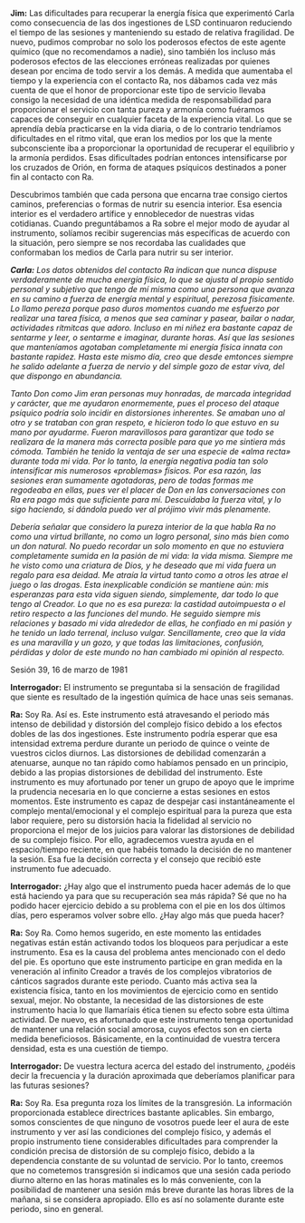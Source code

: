 <p><strong>Jim:</strong> Las dificultades para recuperar la energía física que experimentó Carla como consecuencia de las dos ingestiones de LSD continuaron reduciendo el tiempo de las sesiones y manteniendo su estado de relativa fragilidad. De nuevo, pudimos comprobar no solo los poderosos efectos de este agente químico (que no recomendamos a nadie), sino también los incluso más poderosos efectos de las elecciones erróneas realizadas por quienes desean por encima de todo servir a los demás. A medida que aumentaba el tiempo y la experiencia con el contacto Ra, nos dábamos cada vez más cuenta de que el honor de proporcionar este tipo de servicio llevaba consigo la necesidad de una idéntica medida de responsabilidad para proporcionar el servicio con tanta pureza y armonía como fuéramos capaces de conseguir en cualquier faceta de la experiencia vital. Lo que se aprendía debía practicarse en la vida diaria, o de lo contrario tendríamos dificultades en el ritmo vital, que eran los medios por los que la mente subconsciente iba a proporcionar la oportunidad de recuperar el equilibrio y la armonía perdidos. Esas dificultades podrían entonces intensificarse por los cruzados de Orión, en forma de ataques psíquicos destinados a poner fin al contacto con Ra.</p>
<p>Descubrimos también que cada persona que encarna trae consigo ciertos caminos, preferencias o formas de nutrir su esencia interior. Esa esencia interior es el verdadero artífice y ennoblecedor de nuestras vidas cotidianas. Cuando preguntábamos a Ra sobre el mejor modo de ayudar al instrumento, solíamos recibir sugerencias más específicas de acuerdo con la situación, pero siempre se nos recordaba las cualidades que conformaban los medios de Carla para nutrir su ser interior.</p>
<p><em><strong>Carla:</strong> Los datos obtenidos del contacto Ra indican que nunca dispuse verdaderamente de mucha energía física, lo que se ajusta al propio sentido personal y subjetivo que tengo de mí misma como una persona que avanza en su camino a fuerza de energía mental y espiritual, perezosa físicamente. Lo llamo pereza porque paso duros momentos cuando me esfuerzo por realizar una tarea física, a menos que sea caminar y pasear, bailar o nadar, actividades rítmitcas que adoro. Incluso en mi niñez era bastante capaz de sentarme y leer, o sentarme e imaginar, durante horas. Así que las sesiones que manteníamos agotaban completamente mi energía física innata con bastante rapidez. Hasta este mismo día, creo que desde emtonces siempre he salido adelante a fuerza de nervio y del simple gozo de estar viva, del que dispongo en abundancia.</em></p>
<p><em>Tanto Don como Jim eran personas muy honradas, de marcada integridad y carácter, que me ayudaron enormemente, pues el proceso del ataque psíquico podría solo incidir en distorsiones inherentes. Se amaban uno al otro y se trataban con gran respeto, e hicieron todo lo que estuvo en su mano por ayudarme. Fueron maravillosos para garantizar que todo se realizara de la manera más correcta posible para que yo me sintiera más cómoda. También he tenido la ventaja de ser una especie de «alma recta» durante toda mi vida. Por lo tanto, la energía negativa podía tan solo intensificar mis numerosos «problemas» físicos. Por esa razón, las sesiones eran sumamente agotadoras, pero de todas formas me regodeaba en ellas, pues ver el placer de Don en las conversaciones con Ra era pago más que suficiente para mí. Descuidaba la fuerza vital, y lo sigo haciendo, si dándola puedo ver al prójimo vivir más plenamente.</em></p>
<p><em>Debería señalar que considero la pureza interior de la que habla Ra no como una virtud brillante, no como un logro personal, sino más bien como un don natural. No puedo recordar un solo momento en que no estuviera completamente sumida en la pasión de mi vida: la vida misma. Siempre me he visto como una criatura de Dios, y he deseado que mi vida fuera un regalo para esa deidad. Me atraía la virtud tanto como a otros les atrae el juego o las drogas. Esta inexplicable condición se mantiene aún: mis esperanzas para esta vida siguen siendo, simplemente, dar todo lo que tengo al Creador. Lo que no es esa pureza: la castidad autoimpuesta o el retiro respecto a las funciones del mundo. He seguido siempre mis relaciones y basado mi vida alrededor de ellas, he confiado en mi pasión y he tenido un lado terrenal, incluso vulgar. Sencillamente, creo que la vida es una maravilla y un gozo, y que todas las limitaciones, confusión, pérdidas y dolor de este mundo no han cambiado mi opinión al respecto.</em></p>
<p class="transcript-sub-title">Sesión 39, 16 de marzo de 1981</p>
<p><strong>Interrogador:</strong> El instrumento se preguntaba si la sensación de fragilidad que siente es resultado de la ingestión química de hace unas seis semanas.</p>
<p><strong>Ra:</strong> Soy Ra. Así es. Este instrumento está atravesando el periodo más intenso de debilidad y distorsión del complejo físico debido a los efectos dobles de las dos ingestiones. Este instrumento podría esperar que esa intensidad extrema perdure durante un periodo de quince o veinte de vuestros ciclos diurnos. Las distorsiones de debilidad comenzarán a atenuarse, aunque no tan rápido como habíamos pensado en un principio, debido a las propias distorsiones de debilidad del instrumento. Este instrumento es muy afortunado por tener un grupo de apoyo que le imprime la prudencia necesaria en lo que concierne a estas sesiones en estos momentos. Este instrumento es capaz de despejar casi instantáneamente el complejo mental/emocional y el complejo espiritual para la pureza que esta labor requiere, pero su distorsión hacia la fidelidad al servicio no proporciona el mejor de los juicios para valorar las distorsiones de debilidad de su complejo físico. Por ello, agradecemos vuestra ayuda en el espacio/tiempo reciente, en que habéis tomado la decisión de no mantener la sesión. Esa fue la decisión correcta y el consejo que recibió este instrumento fue adecuado.</p>
<p><strong>Interrogador:</strong> ¿Hay algo que el instrumento pueda hacer además de lo que está haciendo ya para que su recuperación sea más rápida? Sé que no ha podido hacer ejercicio debido a su problema con el pie en los dos últimos días, pero esperamos volver sobre ello. ¿Hay algo más que pueda hacer?</p>
<p><strong>Ra:</strong> Soy Ra. Como hemos sugerido, en este momento las entidades negativas están están activando todos los bloqueos para perjudicar a este instrumento. Esa es la causa del problema antes mencionado con el dedo del pie. Es oportuno que este instrumento participe en gran medida en la veneración al infinito Creador a través de los complejos vibratorios de cánticos sagrados durante este periodo. Cuanto más activa sea la existencia física, tanto en los movimientos de ejercicio como en sentido sexual, mejor. No obstante, la necesidad de las distorsiones de este instrumento hacia lo que llamaríais ética tienen su efecto sobre esta última actividad. De nuevo, es afortunado que este instrumento tenga oportunidad de mantener una relación social amorosa, cuyos efectos son en cierta medida beneficiosos. Básicamente, en la continuidad de vuestra tercera densidad, esta es una cuestión de tiempo.</p>
<p><strong>Interrogador:</strong> De vuestra lectura acerca del estado del instrumento, ¿podéis decir la frecuencia y la duración aproximada que deberíamos planificar para las futuras sesiones?</p>
<p><strong>Ra:</strong> Soy Ra. Esa pregunta roza los límites de la transgresión. La información proporcionada establece directrices bastante aplicables. Sin embargo, somos conscientes de que ninguno de vosotros puede leer el aura de este instrumento y ver así las condiciones del complejo físico, y además el propio instrumento tiene considerables dificultades para comprender la condición precisa de distorsión de su complejo físico, debido a la dependencia constante de su voluntad de servicio. Por lo tanto, creemos que no cometemos transgresión si indicamos que una sesión cada periodo diurno alterno en las horas matinales es lo más conveniente, con la posibilidad de mantener una sesión más breve durante las horas libres de la mañana, si se considera apropiado. Ello es así no solamente durante este periodo, sino en general.</p>